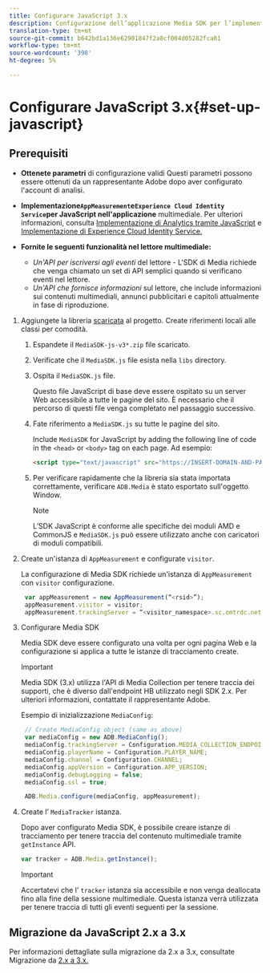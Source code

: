 ```yaml
---
title: Configurare JavaScript 3.x
description: Configurazione dell’applicazione Media SDK per l’implementazione in JavaScript 3.x.
translation-type: tm+mt
source-git-commit: b642bd1a136e62901847f2a8cf004d05282fca01
workflow-type: tm+mt
source-wordcount: '398'
ht-degree: 5%

---
```



# Configurare JavaScript 3.x{#set-up-javascript}

## Prerequisiti

* **Ottenete parametri** di configurazione validi Questi parametri possono essere ottenuti da un rappresentante Adobe dopo aver configurato l&#39;account di analisi.
* **Implementazione`AppMeasurement`e`Experience Cloud Identity Service`per JavaScript nell&#39;applicazione** multimediale. Per ulteriori informazioni, consulta [Implementazione di Analytics tramite JavaScript](https://docs.adobe.com/content/help/it-IT/analytics/implementation/js/overview.html) e [Implementazione di Experience Cloud Identity Service.](https://docs.adobe.com/content/help/en/id-service/using/implementation/setup-analytics.html)

* **Fornite le seguenti funzionalità nel lettore multimediale:**

   * *Un&#39;API per iscriversi agli eventi* del lettore - L&#39;SDK di Media richiede che venga chiamato un set di API semplici quando si verificano eventi nel lettore.
   * *Un&#39;API che fornisce informazioni* sul lettore, che include informazioni sui contenuti multimediali, annunci pubblicitari e capitoli attualmente in fase di riproduzione.

1. Aggiungete la libreria [scaricata](/help/sdk-implement/download-sdks.md#download-3x-sdks) al progetto. Create riferimenti locali alle classi per comodità.

   1. Espandete il `MediaSDK-js-v3*.zip` file scaricato.
   1. Verificate che il `MediaSDK.js` file esista nella `libs` directory.

   1. Ospita il `MediaSDK.js` file.

      Questo file JavaScript di base deve essere ospitato su un server Web accessibile a tutte le pagine del sito. È necessario che il percorso di questi file venga completato nel passaggio successivo.

   1. Fate riferimento a `MediaSDK.js` su tutte le pagine del sito.

      Include `MediaSDK` for JavaScript by adding the following line of code in the `<head>` or `<body>` tag on each page. Ad esempio:

      ```html
      <script type="text/javascript" src="https://INSERT-DOMAIN-AND-PATH-TO-CODE-HERE/MediaSDK.js"></script>
      ```

   1. Per verificare rapidamente che la libreria sia stata importata correttamente, verificare `ADB.Media` è stato esportato sull&#39;oggetto Window.

      >[!NOTE]
      >
      >L’SDK JavaScript è conforme alle specifiche dei moduli AMD e CommonJS e `MediaSDK.js` può essere utilizzato anche con caricatori di moduli compatibili.

1. Create un&#39;istanza di `AppMeasurement` e configurate `visitor`.

   La configurazione di Media SDK richiede un&#39;istanza di `AppMeasurement` con `visitor` configurazione.

   ```js
    var appMeasurement = new AppMeasurement(“<rsid>”);
    appMeasurement.visitor = visitor;
    appMeasurement.trackingServer = “<visitor_namespace>.sc.omtrdc.net”;
   ```

1. Configurare Media SDK

   Media SDK deve essere configurato una volta per ogni pagina Web e la configurazione si applica a tutte le istanze di tracciamento create.

   >[!IMPORTANT]
   >
   > Media SDK (3.x) utilizza l&#39;API di Media Collection per tenere traccia dei supporti, che è diverso dall&#39;endpoint HB utilizzato negli SDK 2.x. Per ulteriori informazioni, contattate il rappresentante Adobe.

   Esempio di inizializzazione `MediaConfig`:

   ```js
    // Create MediaConfig object (same as above)
    var mediaConfig = new ADB.MediaConfig();
    mediaConfig.trackingServer = Configuration.MEDIA_COLLECTION_ENDPOINT;
    mediaConfig.playerName = Configuration.PLAYER_NAME;
    mediaConfig.channel = Configuration.CHANNEL;
    mediaConfig.appVersion = Configuration.APP_VERSION;
    mediaConfig.debugLogging = false;
    mediaConfig.ssl = true;
   
    ADB.Media.configure(mediaConfig, appMeasurement);
   ```

1. Create l’ `MediaTracker` istanza.

   Dopo aver configurato Media SDK, è possibile creare istanze di tracciamento per tenere traccia del contenuto multimediale tramite `getInstance` API.

   ```js
   var tracker = ADB.Media.getInstance();
   ```

   >[!IMPORTANT]
   >
   >Accertatevi che l’ `tracker` istanza sia accessibile e non venga deallocata fino alla fine della sessione multimediale. Questa istanza verrà utilizzata per tenere traccia di tutti gli eventi seguenti per la sessione.

## Migrazione da JavaScript 2.x a 3.x

Per informazioni dettagliate sulla migrazione da 2.x a 3.x, consultate Migrazione da [2.x a 3.x.](https://adobe-marketing-cloud.github.io/media-sdks/reference/javascript_3x/MigrationGuide.html)
